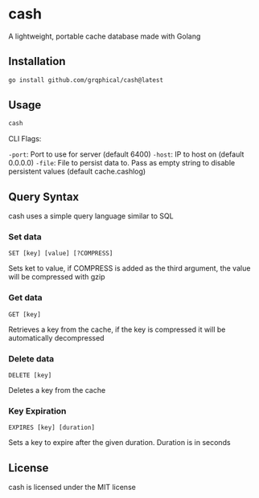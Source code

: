 # cash

A lightweight, portable cache database made with Golang

## Installation

```bash
go install github.com/grqphical/cash@latest
```

## Usage

```bash
cash
```

CLI Flags:

`-port`: Port to use for server (default 6400)
`-host`: IP to host on (default 0.0.0.0)
`-file`: File to persist data to. Pass as empty string to disable persistent values (default cache.cashlog)

## Query Syntax

cash uses a simple query language similar to SQL

### Set data

```
SET [key] [value] [?COMPRESS]
```

Sets ket to value, if COMPRESS is added as the third argument, the value will be compressed with gzip

### Get data

```
GET [key]
```

Retrieves a key from the cache, if the key is compressed it will be automatically decompressed

### Delete data

```
DELETE [key]
```

Deletes a key from the cache

### Key Expiration

```
EXPIRES [key] [duration]
```

Sets a key to expire after the given duration. Duration is in seconds

## License

cash is licensed under the MIT license
